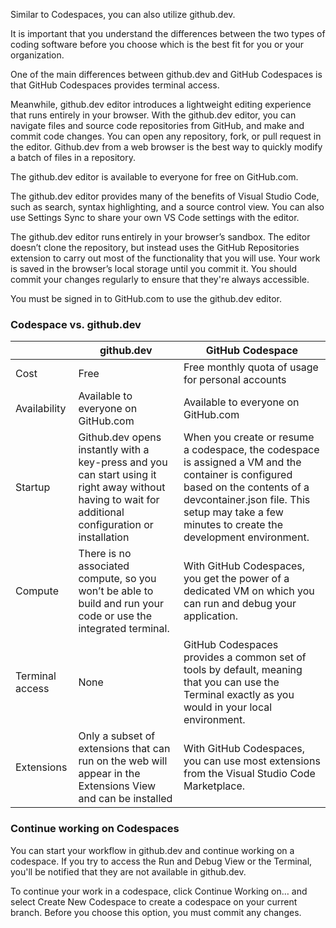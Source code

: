 Similar to Codespaces, you can also utilize github.dev. 

It is important that you understand the differences between the two types of coding software before you choose which is the best fit for you or your organization. 

One of the main differences between github.dev and GitHub Codespaces is that GitHub Codespaces provides terminal access.

Meanwhile, github.dev editor introduces a lightweight editing experience that runs entirely in your browser. With the github.dev editor, you can navigate files and source code repositories from GitHub, and make and commit code changes. You can open any repository, fork, or pull request in the editor. Github.dev from a web browser is the best way to quickly modify a batch of files in a repository. 

The github.dev editor is available to everyone for free on GitHub.com.

The github.dev editor provides many of the benefits of Visual Studio Code, such as search, syntax highlighting, and a source control view. You can also use Settings Sync to share your own VS Code settings with the editor.

The github.dev editor runs entirely in your browser’s sandbox. The editor doesn’t clone the repository, but instead uses the GitHub Repositories extension to carry out most of the functionality that you will use. Your work is saved in the browser’s local storage until you commit it. You should commit your changes regularly to ensure that they're always accessible.

You must be signed in to GitHub.com to use the github.dev editor.

### Codespace vs. github.dev
|  | github.dev | GitHub Codespace | 
|--------|--------|--------| 
| Cost | Free | Free monthly quota of usage for personal accounts | 
| Availability |  Available to everyone on GitHub.com | Available to everyone on GitHub.com | 
| Startup | Github.dev opens instantly with a key-press and you can start using it right away without having to wait for additional configuration or installation | When you create or resume a codespace, the codespace is assigned a VM and the container is configured based on the contents of a devcontainer.json file. This setup may take a few minutes to create the development environment. |
| Compute | There is no associated compute, so you won’t be able to build and run your code or use the integrated terminal. | With GitHub Codespaces, you get the power of a dedicated VM on which you can run and debug your application.|
| Terminal access | None | GitHub Codespaces provides a common set of tools by default, meaning that you can use the Terminal exactly as you would in your local environment.|
| Extensions | Only a subset of extensions that can run on the web will appear in the Extensions View and can be installed | With GitHub Codespaces, you can use most extensions from the Visual Studio Code Marketplace.|

### Continue working on Codespaces
You can start your workflow in github.dev and continue working on a codespace. If you try to access the Run and Debug View or the Terminal, you'll be notified that they are not available in github.dev.

To continue your work in a codespace, click Continue Working on… and select Create New Codespace to create a codespace on your current branch. Before you choose this option, you must commit any changes.
